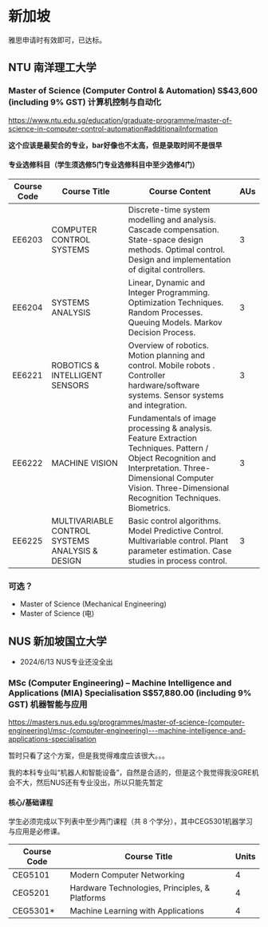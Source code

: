 # 新加坡

雅思申请时有效即可，已达标。

## NTU 南洋理工大学

### ​Master of Science (Computer Control & Automation) S$43,600 (including 9% GST) 计算机控制与自动化

https://www.ntu.edu.sg/education/graduate-programme/master-of-science-in-computer-control-automation#additionaiInformation

**这个应该是最契合的专业，bar好像也不太高，但是录取时间不是很早**

#### 专业选修科目（学生须选修5门专业选修科目中至少选修4门）
| Course Code | Course Title                                     | Course Content                                                                                                                                                                                                         | AUs |
|-------------|--------------------------------------------------|------------------------------------------------------------------------------------------------------------------------------------------------------------------------------------------------------------------------|-----|
| EE6203      | COMPUTER CONTROL SYSTEMS                         | Discrete-time system modelling and analysis. Cascade compensation. State-space design methods. Optimal control. Design and implementation of digital controllers.                                                      | 3   |
| EE6204      | SYSTEMS ANALYSIS                                 | Linear, Dynamic and Integer Programming. Optimization Techniques. Random Processes. Queuing Models. Markov Decision Process.                                                                                           | 3   |
| EE6221      | ROBOTICS & INTELLIGENT SENSORS                   | Overview of robotics. Motion planning and control. Mobile robots . Controller hardware/software systems. Sensor systems and integration.                                                                               | 3   |
| EE6222      | MACHINE VISION                                   | Fundamentals of image processing & analysis. Feature Extraction Techniques. Pattern / Object Recognition and Interpretation. Three- Dimensional Computer Vision. Three-Dimensional Recognition Techniques. Biometrics. | 3   |
| EE6225      | MULTIVARIABLE CONTROL SYSTEMS ANALYSIS & DESIGN  | Basic control algorithms. Model Predictive Control. Multivariable control. Plant parameter estimation. Case studies in process control.                                                                                | 3   |

### 可选？

* ​Master of Science (Mechanical Engineering)
* ​Master of Science (电)

## NUS 新加坡国立大学

* 2024/6/13 NUS专业还没全出

### MSc (Computer Engineering) – Machine Intelligence and Applications (MIA) Specialisation S$57,880.00 (including 9% GST) 机器智能与应用

https://masters.nus.edu.sg/programmes/master-of-science-(computer-engineering)/msc-(computer-engineering)---machine-intelligence-and-applications-specialisation

暂时只看了这个方案，但是我觉得难度应该很大。。。

我的本科专业叫“机器人和智能设备”，自然是合适的，但是这个我觉得我没GRE机会不大，然后NUS还有专业没出，所以只能先暂定

#### 核心/基础课程

学生必须完成以下列表中至少两门课程（共 8 个学分），其中CEG5301机器学习与应用是必修课。

| Course Code | Course Title                                   | Units |
|-------------|------------------------------------------------|-------|
| CEG5101     | Modern Computer Networking                     |  4    |
| CEG5201     | Hardware Technologies, Principles, & Platforms |  4    |
| CEG5301*    | Machine Learning with Applications             |  4    |


